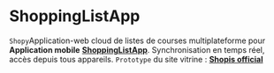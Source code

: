 # ShoppingListApp
`Shopy`Application-web cloud de listes de courses multiplateforme pour **Application mobile** **[ShoppingListApp](https://github.com/ShopList/ShopisApp/)**. Synchronisation en temps réel, accès depuis tous appareils. `Prototype` du site vitrine : **[Shopis official](https://shopisofficial.netlify.app/)**
